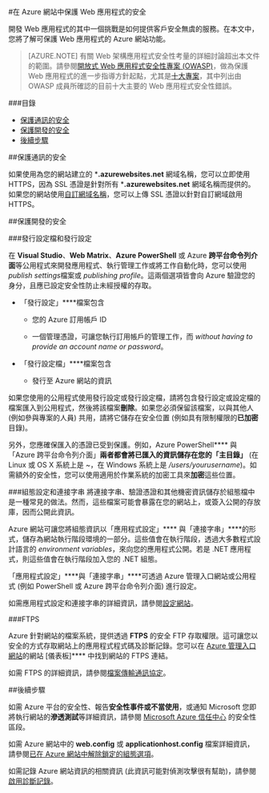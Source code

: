 ﻿<properties 
	pageTitle="保護 Azure 網站。" 
	description="了解如何保護 Azure 網站。" 
	services="web-sites" 
	documentationCenter="" 
	authors="blackmist" 
	manager="wpickett" 
	editor=""/>

<tags 
	ms.service="web-sites" 
	ms.workload="web" 
	ms.tgt_pltfrm="na" 
	ms.devlang="multiple" 
	ms.topic="article" 
	ms.date="09/17/2014" 
	ms.author="larryfr"/>


#在 Azure 網站中保護 Web 應用程式的安全

開發 Web 應用程式的其中一個挑戰是如何提供客戶安全無虞的服務。在本文中，您將了解可保護 Web 應用程式的 Azure 網站功能。

> [AZURE.NOTE] 有關 Web 架構應用程式安全性考量的詳細討論超出本文件的範圍。請參閱[開放式 Web 應用程式安全性專案 (OWASP)]( https://www.owasp.org/index.php/Main_Page)，做為保護 Web 應用程式的進一步指導方針起點，尤其是[十大專案](https://www.owasp.org/index.php/Category:OWASP_Top_Ten_Project)，其中列出由 OWASP 成員所確認的目前十大主要的 Web 應用程式安全性錯誤。

###目錄

* [保護通訊的安全](#https)
* [保護開發的安全](#develop)
* [後續步驟](#next)
 
##<a name="https"></a>保護通訊的安全

如果使用為您的網站建立的 ***.azurewebsites.net** 網域名稱，您可以立即使用 HTTPS，因為 SSL 憑證是針對所有 ***.azurewebsites.net** 網域名稱而提供的。如果您的網站使用[自訂網域名稱](http://azure.microsoft.com/zh-tw/documentation/articles/web-sites-custom-domain-name/)，您可以上傳 SSL 憑證以針對自訂網域啟用 HTTPS。

##<a name="develop"></a>保護開發的安全 

###發行設定檔和發行設定

在 **Visual Studio**、**Web Matrix**、**Azure PowerShell** 或 Azure **跨平台命令列介面**等公用程式來開發應用程式、執行管理工作或將工作自動化時，您可以使用 *publish settings*檔案或 *publishing profile*。這兩個選項皆會向 Azure 驗證您的身分，且應已設定安全性防止未經授權的存取。

* 「發行設定」****檔案包含

	* 您的 Azure 訂用帳戶 ID

	* 一個管理憑證，可讓您執行訂用帳戶的管理工作，而 *without having to provide an account name or password*。

* 「發行設定檔」****檔案包含

	* 發行至 Azure 網站的資訊

如果您使用的公用程式使用發行設定或發行設定檔，請將包含發行設定或設定檔的檔案匯入到公用程式，然後將該檔案**刪除**。如果您必須保留該檔案，以與其他人 (例如參與專案的人員) 共用，請將它儲存在安全位置 (例如具有限制權限的**已加密**目錄)。

另外，您應確保匯入的憑證已受到保護。例如，Azure PowerShell**** 與「Azure 跨平台命令列介面」****兩者都會將已匯入的資訊儲存在您的「主目錄」**** (在 Linux 或 OS X 系統上是 *~*，在 Windows 系統上是 */users/yourusername*)。如需額外的安全性，您可以使用適用於作業系統的加密工具來**加密**這些位置。

###組態設定和連接字串
將連接字串、驗證憑證和其他機密資訊儲存於組態檔中是一種常見的做法。然而，這些檔案可能會暴露在您的網站上，或簽入公開的存放庫，因而公開此資訊。

Azure 網站可讓您將組態資訊以「應用程式設定」**** 與「連接字串」****的形式，儲存為網站執行階段環境的一部分。這些值會在執行階段，透過大多數程式設計語言的 *environment variables*，來向您的應用程式公開。若是 .NET 應用程式，則這些值會在執行階段加入您的 .NET 組態。

「應用程式設定」****與「連接字串」****可透過 Azure 管理入口網站或公用程式 (例如 PowerShell 或 Azure 跨平台命令列介面) 進行設定。

如需應用程式設定和連接字串的詳細資訊，請參閱[設定網站](/zh-tw/documentation/articles/web-sites-configure/)。

###FTPS

Azure 針對網站的檔案系統，提供透過 **FTPS** 的安全 FTP 存取權限。這可讓您以安全的方式存取網站上的應用程式程式碼及診斷記錄。您可以在 [Azure 管理入口網站](https://manage.windowsazure.com)的網站 [儀表板]**** 中找到網站的 FTPS 連結。

如需 FTPS 的詳細資訊，請參閱[檔案傳輸通訊協定](http://en.wikipedia.org/wiki/File_Transfer_Protocol)。

##後續步驟

如需 Azure 平台的安全性、報告**安全性事件或不當使用**，或通知 Microsoft 您即將執行網站的**滲透測試**等詳細資訊，請參閱 [Microsoft Azure 信任中心](/zh-tw/support/trust-center/security/) 的安全性區段。

如需 Azure 網站中的 **web.config** 或 **applicationhost.config** 檔案詳細資訊，請參閱[已在 Azure 網站中解除鎖定的組態選項](http://azure.microsoft.com/blog/2014/01/28/more-to-explore-configuration-options-unlocked-in-windows-azure-web-sites/)。

如需記錄 Azure 網站資訊的相關資訊 (此資訊可能對偵測攻擊很有幫助)，請參閱[啟用診斷記錄](/zh-tw/documentation/articles/web-sites-enable-diagnostic-log/)。


<!--HONumber=42-->
